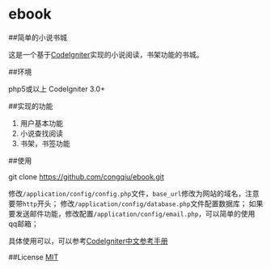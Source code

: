 # ebook

##简单的小说书城

这是一个基于[CodeIgniter](http://www.codeigniter.com/)实现的小说阅读，书架功能的书城。

##环境

php5或以上
CodeIgniter 3.0+

##实现的功能

1. 用户基本功能
2. 小说查找阅读
3. 书架，书签功能


##使用

git clone https://github.com/congqiu/ebook.git

修改`/application/config/config.php`文件，`base_url`修改为网站的域名，注意要带`http`开头；
修改`/application/config/database.php`文件配置数据库；
如果要发送邮件功能，修改配置`/application/config/email.php`，可以简单的使用qq邮箱；

具体使用可以，可以参考[CodeIgniter中文参考手册](https://codeigniter.org.cn/user_guide/general/welcome.html#codeigniter)


##License
[MIT](http://opensource.org/licenses/MIT)
